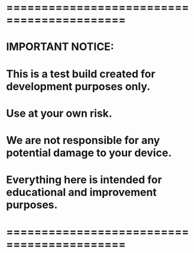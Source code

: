# ===========================================
# IMPORTANT NOTICE:
# This is a test build created for development purposes only.
# Use at your own risk.
# We are not responsible for any potential damage to your device.
# Everything here is intended for educational and improvement purposes.
# ===========================================
